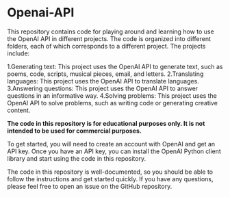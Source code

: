# Openai-API
This repository contains code for playing around and learning how to use the OpenAI API in different projects. The code is organized into different folders, each of which corresponds to a different project. The projects include:

  1.Generating text: This project uses the OpenAI API to generate text, such as poems, code, scripts, musical pieces, email, and letters.
  2.Translating languages: This project uses the OpenAI API to translate languages.
  3.Answering questions: This project uses the OpenAI API to answer questions in an informative way.
  4.Solving problems: This project uses the OpenAI API to solve problems, such as writing code or generating creative content.
  
<b>The code in this repository is for educational purposes only. It is not intended to be used for commercial purposes.</b>

To get started, you will need to create an account with OpenAI and get an API key. Once you have an API key, you can install the OpenAI Python client library and start using the code in this repository.

The code in this repository is well-documented, so you should be able to follow the instructions and get started quickly. If you have any questions, please feel free to open an issue on the GitHub repository.

